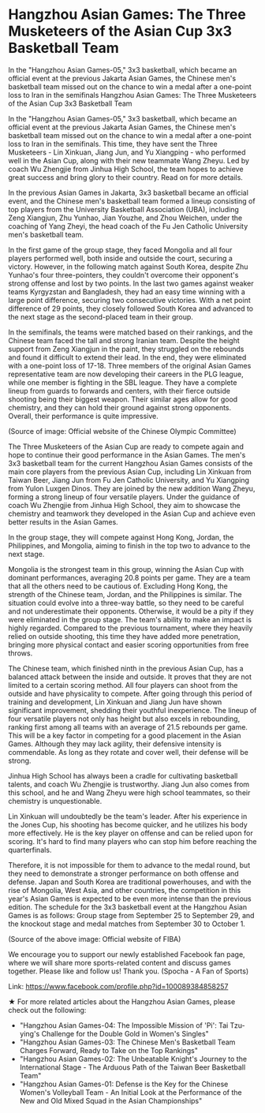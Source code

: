 #  Hangzhou Asian Games: The Three Musketeers of the Asian Cup 3x3 Basketball Team

In the "Hangzhou Asian Games-05," 3x3 basketball, which became an official event at the previous Jakarta Asian Games, the Chinese men's basketball team missed out on the chance to win a medal after a one-point loss to Iran in the semifinals 
  Hangzhou Asian Games: The Three Musketeers of the Asian Cup 3x3 Basketball Team

In the "Hangzhou Asian Games-05," 3x3 basketball, which became an official event at the previous Jakarta Asian Games, the Chinese men's basketball team missed out on the chance to win a medal after a one-point loss to Iran in the semifinals. This time, they have sent the Three Musketeers - Lin Xinkuan, Jiang Jun, and Yu Xiangping - who performed well in the Asian Cup, along with their new teammate Wang Zheyu. Led by coach Wu Zhengjie from Jinhua High School, the team hopes to achieve great success and bring glory to their country. Read on for more details.

In the previous Asian Games in Jakarta, 3x3 basketball became an official event, and the Chinese men's basketball team formed a lineup consisting of top players from the University Basketball Association (UBA), including Zeng Xiangjun, Zhu Yunhao, Jian Youzhe, and Zhou Weichen, under the coaching of Yang Zheyi, the head coach of the Fu Jen Catholic University men's basketball team.

In the first game of the group stage, they faced Mongolia and all four players performed well, both inside and outside the court, securing a victory. However, in the following match against South Korea, despite Zhu Yunhao's four three-pointers, they couldn't overcome their opponent's strong offense and lost by two points. In the last two games against weaker teams Kyrgyzstan and Bangladesh, they had an easy time winning with a large point difference, securing two consecutive victories. With a net point difference of 29 points, they closely followed South Korea and advanced to the next stage as the second-placed team in their group.

In the semifinals, the teams were matched based on their rankings, and the Chinese team faced the tall and strong Iranian team. Despite the height support from Zeng Xiangjun in the paint, they struggled on the rebounds and found it difficult to extend their lead. In the end, they were eliminated with a one-point loss of 17-18. Three members of the original Asian Games representative team are now developing their careers in the PLG league, while one member is fighting in the SBL league. They have a complete lineup from guards to forwards and centers, with their fierce outside shooting being their biggest weapon. Their similar ages allow for good chemistry, and they can hold their ground against strong opponents. Overall, their performance is quite impressive.

(Source of image: Official website of the Chinese Olympic Committee)

The Three Musketeers of the Asian Cup are ready to compete again and hope to continue their good performance in the Asian Games. The men's 3x3 basketball team for the current Hangzhou Asian Games consists of the main core players from the previous Asian Cup, including Lin Xinkuan from Taiwan Beer, Jiang Jun from Fu Jen Catholic University, and Yu Xiangping from Yulon Luxgen Dinos. They are joined by the new addition Wang Zheyu, forming a strong lineup of four versatile players. Under the guidance of coach Wu Zhengjie from Jinhua High School, they aim to showcase the chemistry and teamwork they developed in the Asian Cup and achieve even better results in the Asian Games.

In the group stage, they will compete against Hong Kong, Jordan, the Philippines, and Mongolia, aiming to finish in the top two to advance to the next stage.

Mongolia is the strongest team in this group, winning the Asian Cup with dominant performances, averaging 20.8 points per game. They are a team that all the others need to be cautious of. Excluding Hong Kong, the strength of the Chinese team, Jordan, and the Philippines is similar. The situation could evolve into a three-way battle, so they need to be careful and not underestimate their opponents. Otherwise, it would be a pity if they were eliminated in the group stage. The team's ability to make an impact is highly regarded. Compared to the previous tournament, where they heavily relied on outside shooting, this time they have added more penetration, bringing more physical contact and easier scoring opportunities from free throws. 

The Chinese team, which finished ninth in the previous Asian Cup, has a balanced attack between the inside and outside. It proves that they are not limited to a certain scoring method. All four players can shoot from the outside and have physicality to compete. After going through this period of training and development, Lin Xinkuan and Jiang Jun have shown significant improvement, shedding their youthful inexperience. The lineup of four versatile players not only has height but also excels in rebounding, ranking first among all teams with an average of 21.5 rebounds per game. This will be a key factor in competing for a good placement in the Asian Games. Although they may lack agility, their defensive intensity is commendable. As long as they rotate and cover well, their defense will be strong.

Jinhua High School has always been a cradle for cultivating basketball talents, and coach Wu Zhengjie is trustworthy. Jiang Jun also comes from this school, and he and Wang Zheyu were high school teammates, so their chemistry is unquestionable.

Lin Xinkuan will undoubtedly be the team's leader. After his experience in the Jones Cup, his shooting has become quicker, and he utilizes his body more effectively. He is the key player on offense and can be relied upon for scoring. It's hard to find many players who can stop him before reaching the quarterfinals.

Therefore, it is not impossible for them to advance to the medal round, but they need to demonstrate a stronger performance on both offense and defense. Japan and South Korea are traditional powerhouses, and with the rise of Mongolia, West Asia, and other countries, the competition in this year's Asian Games is expected to be even more intense than the previous edition. The schedule for the 3x3 basketball event at the Hangzhou Asian Games is as follows: Group stage from September 25 to September 29, and the knockout stage and medal matches from September 30 to October 1.

(Source of the above image: Official website of FIBA)

We encourage you to support our newly established Facebook fan page, where we will share more sports-related content and discuss games together. Please like and follow us! Thank you. (Spocha - A Fan of Sports)

Link: https://www.facebook.com/profile.php?id=100089384858257

★ For more related articles about the Hangzhou Asian Games, please check out the following:

- "Hangzhou Asian Games-04: The Impossible Mission of 'Pi': Tai Tzu-ying's Challenge for the Double Gold in Women's Singles" 
- "Hangzhou Asian Games-03: The Chinese Men's Basketball Team Charges Forward, Ready to Take on the Top Rankings" 
- "Hangzhou Asian Games-02: The Unbeatable Knight's Journey to the International Stage - The Arduous Path of the Taiwan Beer Basketball Team" 
- "Hangzhou Asian Games-01: Defense is the Key for the Chinese Women's Volleyball Team - An Initial Look at the Performance of the New and Old Mixed Squad in the Asian Championships"